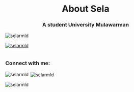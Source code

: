 <h1 align="center">About Sela</h1>
<h3 align="center">A student University Mulawarman</h3>

<p align="left"> <img src="https://komarev.com/ghpvc/?username=selarmld&label=Profile%20views&color=0e75b6&style=flat" alt="selarmld" /> </p>

<p align="left"> <a href="https://github.com/ryo-ma/github-profile-trophy"><img src="https://github-profile-trophy.vercel.app/?username=selarmld" alt="selarmld" /></a> </p>

<p align="left"> <a href="https://twitter.com/" target="blank"><img src="https://img.shields.io/twitter/follow/?logo=twitter&style=for-the-badge" alt="" /></a> </p>

<h3 align="left">Connect with me:</h3>
<p align="left">
</p>

<p><img align="left" src="https://github-readme-stats.vercel.app/api/top-langs?username=selarmld&show_icons=true&locale=en&layout=compact" alt="selarmld" /></p>

<p>&nbsp;<img align="center" src="https://github-readme-stats.vercel.app/api?username=selarmld&show_icons=true&locale=en" alt="selarmld" /></p>

<p><img align="center" src="https://github-readme-streak-stats.herokuapp.com/?user=selarmld&" alt="selarmld" /></p>

